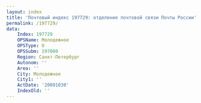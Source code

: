 ```yaml
---
layout: index
title: 'Почтовый индекс 197729: отделение почтовой связи Почты России'
permalink: /197729/
data:
    Index: 197729
    OPSName: Молодежное
    OPSType: О
    OPSSubm: 197000
    Region: Санкт-Петербург
    Autonom: ''
    Area: ''
    City: Молодежное
    City1: ''
    ActDate: '20091030'
    IndexOld: ''
---
```

